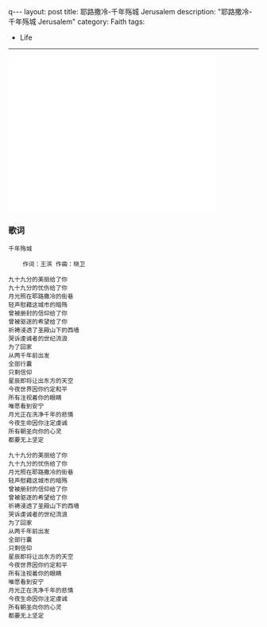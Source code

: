  q--- 
layout: post
title: 耶路撒冷-千年殇城 Jerusalem 
description: "耶路撒冷-千年殇城 Jerusalem"
category: Faith
tags: 
- Life 
---


<iframe width="420" height="315" src="//www.youtube.com/embed/6kUwMAZ_FMc" frameborder="0" allowfullscreen></iframe>

### 歌词

    千年殇城
     
        作词：王滨 作曲：晓卫
        
    九十九分的美丽给了你
    九十九分的忧伤给了你
    月光照在耶路撒冷的街巷
    轻声慰藉这城市的暗殇
    曾被册封的信仰给了你
    曾被驱逐的希望给了你
    祈祷浸透了圣殿山下的西墙
    哭诉虔诚者的世纪流浪
    为了回家
    从两千年前出发
    全部行囊
    只剩信仰
    星辰即将让出东方的天空
    今夜世界因你约定和平
    所有注视着你的眼睛
    唯愿看到安宁
    月光正在洗净千年的悲情
    今夜生命因你注定虔诚
    所有朝圣向你的心灵
    都要无上坚定
    
    九十九分的美丽给了你
    九十九分的忧伤给了你
    月光照在耶路撒冷的街巷
    轻声慰藉这城市的暗殇
    曾被册封的信仰给了你
    曾被驱逐的希望给了你
    祈祷浸透了圣殿山下的西墙
    哭诉虔诚者的世纪流浪
    为了回家
    从两千年前出发
    全部行囊
    只剩信仰
    星辰即将让出东方的天空
    今夜世界因你约定和平
    所有注视着你的眼睛
    唯愿看到安宁
    月光正在洗净千年的悲情
    今夜生命因你注定虔诚
    所有朝圣向你的心灵
    都要无上坚定








